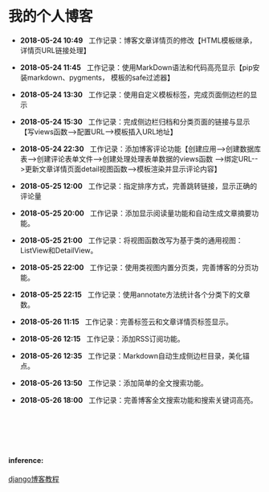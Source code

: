 # 我的个人博客


* **2018-05-24  10:49** &nbsp;&nbsp;工作记录：博客文章详情页的修改【HTML模板继承，详情页URL链接处理】

* **2018-05-24  11:45** &nbsp;&nbsp;工作记录：使用MarkDown语法和代码高亮显示【pip安装markdown、pygments， 模板的safe过滤器】

* **2018-05-24  13:30**	&nbsp;&nbsp;工作记录：使用自定义模板标签，完成页面侧边栏的显示

* **2018-05-24  15:30** &nbsp;&nbsp;工作记录：完成侧边栏归档和分类页面的链接与显示【写views函数-->配置URL-->模板插入URL地址】

* **2018-05-24  22:30** &nbsp;&nbsp;工作记录：添加博客评论功能【创建应用-->创建数据库表-->创建评论表单文件-->创建处理处理表单数据的views函数
-->绑定URL-->更新文章详情页面detail视图函数-->模板渲染并显示评论内容】

* **2018-05-25  12:00** &nbsp;&nbsp;工作记录：指定排序方式，完善跳转链接，显示正确的评论量

* **2018-05-25  20:00** &nbsp;&nbsp;工作记录：添加显示阅读量功能和自动生成文章摘要功能。

* **2018-05-25  21:00** &nbsp;&nbsp;工作记录：将视图函数改写为基于类的通用视图：ListView和DetailView。

* **2018-05-25  22:00** &nbsp;&nbsp;工作记录：使用类视图内置分页类，完善博客的分页功能。

* **2018-05-25  22:15** &nbsp;&nbsp;工作记录：使用annotate方法统计各个分类下的文章数。

* **2018-05-26  11:15** &nbsp;&nbsp;工作记录：完善标签云和文章详情页标签显示。

* **2018-05-26  12:15** &nbsp;&nbsp;工作记录：添加RSS订阅功能。

* **2018-05-26  12:35** &nbsp;&nbsp;工作记录：Markdown自动生成侧边栏目录，美化锚点。

* **2018-05-26  13:50** &nbsp;&nbsp;工作记录：添加简单的全文搜索功能。

* **2018-05-26  18:00** &nbsp;&nbsp;工作记录：完善博客全文搜索功能和搜索关键词高亮。



</br>
</br>
</br>
</br>






#### inference: 

[django博客教程](https://www.zmrenwu.com/post/3/)
